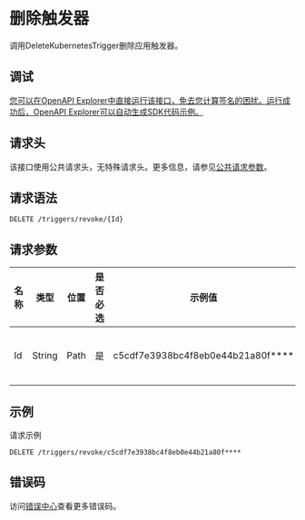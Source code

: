 # 删除触发器

调用DeleteKubernetesTrigger删除应用触发器。

## 调试

[您可以在OpenAPI Explorer中直接运行该接口，免去您计算签名的困扰。运行成功后，OpenAPI Explorer可以自动生成SDK代码示例。](https://api.aliyun.com/#product=CS&api=DeleteKubernetesTrigger&type=ROA&version=2015-12-15)

## 请求头

该接口使用公共请求头，无特殊请求头。更多信息，请参见[公共请求参数](~~167755~~)。

## 请求语法

```
DELETE /triggers/revoke/{Id} 
```

## 请求参数

|名称|类型|位置|是否必选|示例值|描述|
|--|--|--|----|---|--|
|Id|String|Path|是|c5cdf7e3938bc4f8eb0e44b21a80f\*\*\*\*|触发器ID。 |

## 示例

请求示例

```
DELETE /triggers/revoke/c5cdf7e3938bc4f8eb0e44b21a80f****
```

## 错误码

访问[错误中心](https://error-center.aliyun.com/status/product/CS)查看更多错误码。

